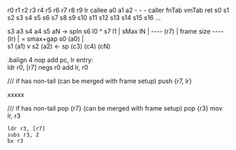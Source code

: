   r0    r1    r2    r3    r4    r5    r6    r7      r8     r9    lr
callee  a0    a1    a2    -     -     -   caller  fnTab  vmTab   ret
        s0    s1    s2    s3    s4    s5    s6
  s7    s8    s9    s10   s11   s12   s13   s14
  s15   s16   ...

s3     a3
s4     a4
s5     aN -> spIn
s6     l0       ^
s7     l1       |
sMax   lN       |
----   (r7)     |  frame size
----   (lr)     |  = smax+gap
s0     (a0)     |   
s1     (a1)     v
s2     (a2) <- sp
       (c3)
       (c4)
       (cN)

.balign 4
    nop
    add pc, lr
entry:     
    ldr r0, [r7]
    negs r0
    add lr, r0
    
/// if has non-tail (can be merged with frame setup)
    push {r7, lr}

xxxxx

/// if has non-tail
    pop {r7} (can be merged with frame setup)
    pop {r3}
    mov lr, r3
   
    ldr r3, [r7]
    subs r3, 2
    bx r3
    

